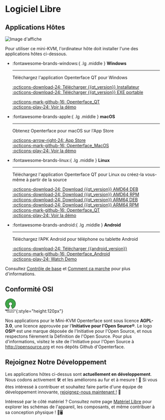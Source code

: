 # Logiciel Libre

## Applications Hôtes

<div class="container">
    <img src="/images/product/win_qt_app.jpg" alt="Image d'affiche" class="poster-image-shadow">
</div>

Pour utiliser ce mini-KVM, l'ordinateur hôte doit installer l'une des applications hôtes ci-dessous.

<div class="grid cards" markdown>

-   :fontawesome-brands-windows:{ .lg .middle } __Windows__

    ---

    Téléchargez l'application Openterface QT pour Windows

    [:octicons-download-24: Télécharger {{qt_version}} Installateur](https://github.com/TechxArtisanStudio/Openterface_QT/releases/download/{{qt_version}}/openterfaceQT.windows.amd64.installer.zip)  <br>
    [:octicons-download-24: Télécharger {{qt_version}} EXE portable](https://github.com/TechxArtisanStudio/Openterface_QT/releases/download/{{qt_version}}/openterfaceQT.windows.amd64.portable.zip)  <br>

    [:octicons-mark-github-16: Openterface_QT](https://github.com/TechxArtisanStudio/Openterface_QT)  <br>
    [:octicons-play-24: Voir la démo](https://youtu.be/ERzpGtRvP2o?si=e9k402f0nxsD8o2j)

-   :fontawesome-brands-apple:{ .lg .middle } __macOS__

    ---

    Obtenez Openterface pour macOS sur l'App Store

    [:octicons-arrow-right-24: App Store](http://appstore.com/mac/openterface) <br>
    [:octicons-mark-github-16: Openterface_MacOS](https://github.com/TechxArtisanStudio/Openterface_MacOS)  <br>
    [:octicons-play-24: Voir la démo](https://youtu.be/m7OpUem0zqY?si=tclfl0Jl77tmE6_e)

-   :fontawesome-brands-linux:{ .lg .middle } __Linux__

    ---

    Téléchargez l'application Openterface QT pour Linux ou créez-la vous-même à partir de la source

    [:octicons-download-24: Download {{qt_version}} AMD64 DEB](https://github.com/TechxArtisanStudio/Openterface_QT/releases/download/{{qt_version}}/openterfaceQT.linux.amd64.deb)  <br>
    [:octicons-download-24: Download {{qt_version}} AMD64 RPM](https://github.com/TechxArtisanStudio/Openterface_QT/releases/download/{{qt_version}}/openterfaceQT.linux.amd64.rpm)  <br>
    [:octicons-download-24: Download {{qt_version}} ARM64 DEB](https://github.com/TechxArtisanStudio/Openterface_QT/releases/download/{{qt_version}}/openterfaceQT.linux.arm64.deb)  <br>
    [:octicons-download-24: Download {{qt_version}} ARM64 RPM](https://github.com/TechxArtisanStudio/Openterface_QT/releases/download/{{qt_version}}/openterfaceQT.linux.arm64.rpm)  <br>
    [:octicons-mark-github-16: Openterface_QT](https://github.com/TechxArtisanStudio/Openterface_QT)  <br>
    [:octicons-play-24: Voir la démo](https://youtu.be/_ScpI6TC0Pk?si=FSg7A2zmST8QbFec)

-   :fontawesome-brands-android:{ .lg .middle } __Android__

    ---


    Téléchargez l’APK Android pour téléphone ou tablette Android

    [:octicons-download-24: Télécharger {{android_version}}](https://github.com/TechxArtisanStudio/Openterface_Android/releases/download/{{android_version}}/OpenterfaceAndroid.apk)  <br>
    [:octicons-mark-github-16: Openterface_Android](https://github.com/TechxArtisanStudio/Openterface_Android)  <br>
    [:octicons-play-24: Watch Demo](https://x.com/TechxArtisan/status/1825460088922071398)

</div>

Consultez [Contrôle de base](/basic) et [Comment ça marche](/how-it-works) pour plus d'informations.

## Conformité OSI

![Initiative pour l'Open Source®](images/trademark/open-source-initiative.svg){:style="height:120px"}

Nos applications pour le Mini-KVM Openterface sont sous licence **AGPL-3.0**, une licence approuvée par l'**Initiative pour l'Open Source®**. Le logo **OSI®** est une marque déposée de l'Initiative pour l'Open Source, et nous respectons fièrement la Définition de l'Open Source. Pour plus d'informations, visitez le site de l'Initiative pour l'Open Source à http://opensource.org et nos dépôts Github d'Openterface.

## Rejoignez Notre Développement

Les applications hôtes ci-dessus sont **actuellement en développement**. Nous codons activement 🛠️ et les améliorons au fur et à mesure ! 💪 Si vous êtes intéressé à contribuer et souhaitez faire partie d'une équipe de développement innovante, [rejoignez-nous maintenant !](mailto:info@techxartisan.com) 🚀

Intéressé par le côté matériel ? Consultez notre page [Matériel Libre](/open-hardware) pour explorer les schémas de l'appareil, les composants, et même contribuer à sa conception physique ! 🔧🖥️